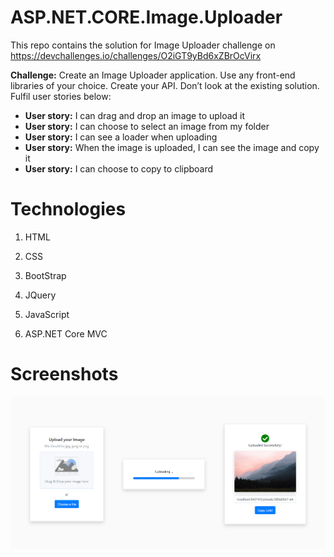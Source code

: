 # ASP.NET.CORE.Image.Uploader
 This repo contains the solution for Image Uploader challenge on https://devchallenges.io/challenges/O2iGT9yBd6xZBrOcVirx

**Challenge:** Create an Image Uploader application. Use any front-end libraries of your choice. Create your API. Don’t look at the existing solution. Fulfil user stories below:

- **User story:** I can drag and drop an image to upload it
- **User story:** I can choose to select an image from my folder
- **User story:** I can see a loader when uploading
- **User story:** When the image is uploaded, I can see the image and copy it
- **User story:** I can choose to copy to clipboard



# Technologies

1. HTML

2. CSS

3. BootStrap

4. JQuery

5. JavaScript

6. ASP.NET Core MVC

   

# Screenshots

<img src="https://raw.githubusercontent.com/prajwalsharma/ASP.NET.CORE.Image.Uploader/main/Screens/1.PNG">